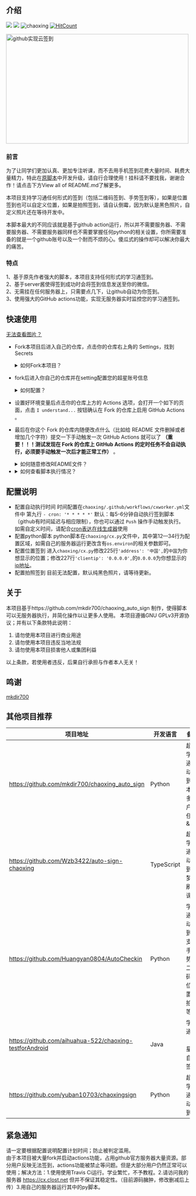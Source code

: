 ## 介绍
[![](https://img.shields.io/badge/%E8%B6%85%E6%98%9F-%E8%87%AA%E5%8A%A8%E7%AD%BE%E5%88%B0-orange?link=https://www.choaoxing.com&link=https://github.com/Closty/chaoxing)](https://github.com/Closty/chaoxing)
[![](https://img.shields.io/badge/by-%E7%93%B6%E5%AD%90-green?link=https://www.clost.net)](https://www.clost.net/default/871.html)
![chaoxing](https://github.com/Closty/chaoxing/workflows/chaoxing/badge.svg)
[![HitCount](http://hits.dwyl.com/closty/chaoxing.svg)](http://hits.dwyl.com/closty/chaoxing)

<img src="https://s1.ax1x.com/2020/04/26/JRuNrR.png" width = "500" height = "300" alt="github实现云签到" align=center />

### 前言
为了让同学们更加认真、更加专注听课，而不去用手机签到花费大量时间、耗费大量精力，特此在[原脚本](https://github.com/mkdir700/chaoxing_auto_sign)中开发升级，请自行合理使用！挂科请不要找我，谢谢合作！请点击下方View all of README.md了解更多。

本项目支持学习通任何形式的签到（包括二维码签到、手势签到等），如果是位置签到也可以自定义位置，如果是拍照签到，请自认倒霉，因为默认是黑色照片，自定义照片还在等待开发中。

本脚本最大的不同应该就是基于github action运行，所以并不需要服务器、不需要服务器、不需要服务器同样也不需要掌握任何python的相关设置，你所需要准备的就是一个github账号以及一个耐而不烦的心。傻瓜式的操作却可以解决你最大的痛苦。

### 特点
1、基于原先作者强大的脚本，本项目支持任何形式的学习通签到。<br>
2、基于server酱使得签到成功时会将签到信息发送至你的微信。<br>
2、无需挂在任何服务器上，只需要点几下，让github自动为你签到。<br>
3、使用强大的GitHub actions功能，实现无服务器实时监控您的学习通签到。<br>




## 快速使用


[无法查看图片？](https://www.clost.net/default/871.html "无法查看图片？")

- Fork本项目后进入自己的仓库，点击你的仓库右上角的 Settings，找到 Secrets
    <details>
   <summary> 如何Fork本项目？</summary>
   注册或登陆您的github账号，访问<https://github.com/Closty/chaoxing>进入github的本项目页面中，点击右上角的Fork按钮，如图所示。
   
   ![Fork本项目][7]
   
   </details>
-  fork后进入你自己的仓库并在setting配置您的超星账号信息
    <details>
   <summary> 如何配置？</summary>
   1.首先进入自己的仓库（前提您已经登陆账号）
	
   ![E19D60FD6823769D2822C93960835D01.jpg][3]
   <br><br><br>
   2.点击chaoxing字样的项目也就是刚刚fork后的项目
   
   ![41CA3BC4C95CAE8D7F8FB3A05B816CB0.jpg][4]
   <br><br><br>
   3.点击setting进入设置界面
   
   ![711234FE886728474A5326E42A06A40E.jpg][5]
   <br><br><br>
   4.点击secrets后点击add a new secret
   
   ![3AB6B127331F5CCE552730FACDA680A3.jpg][6]
   <br><br><br>
   依次添加以下所有name以及value。<br>
    ┉┉ ∞ ∞ ┉┉┉┉ ∞ ∞ ┉┉┉ <br>Name:<code>CHAOXING_USERNAME</code><br>
	Value：<code>填写你的超星账户，最好为11位的手机号</code><br>
   ┉┉ ∞ ∞ ┉┉┉┉ ∞ ∞ ┉┉┉<br>
     Name：<code>CHAOXING_PASSWORD</code><br>
     Value：<code>填写你的超星密码</code><br>
    ┉┉ ∞ ∞ ┉┉┉┉ ∞ ∞ ┉┉┉<br>
     Name：<code>CHAOXING_SCHOOL</code><br>
     Value：<code>填写你的schoolid</code>#如果CHAOXING_USERNAME中的Value填写的是手机号，则本处填写'None'<br>
     ┉┉ ∞ ∞ ┉┉┉┉ ∞ ∞ ┉┉┉<br>
     Name：<code>CHAOXING_SERVEROR</code><br>
     Value：<code>填写True或者False</code>#True代表使用微信提醒，False代表不使用<br>
     ┉┉ ∞ ∞ ┉┉┉┉ ∞ ∞ ┉┉┉<br>
     Name：<code>CHAOXING_SERVER</code><br>
     Value：<code>填写你的server酱SCKEY码，以SCU开头</code>#申请地址http://sc.ftqq.com/3.version  <br>
      ┉┉ ∞ ∞ ┉┉┉┉ ∞ ∞ ┉┉┉<br>配置完后如下图所示

   ![3ABA6F49DE5D7DB3144B14FC9A7F1809.jpg][2]
   
    </details>
- 设置好环境变量后点击你的仓库上方的 Actions 选项，会打开一个如下的页面，点击 `I understand...` 按钮确认在 Fork 的仓库上启用 GitHub Actions 。
- 最后在你这个 Fork 的仓库内随便改点什么（比如给 README 文件删掉或者增加几个字符）提交一下手动触发一次 GitHub Actions 就可以了 **（重要！！！测试发现在 Fork 的仓库上 GitHub Actions 的定时任务不会自动执行，必须要手动触发一次后才能正常工作）** 。
   <details>
   <summary> 如何随意修改README文件？</summary>
   
   1.进入你的仓库并进入code界面,点击笔字的按钮进入编写
   ![2D6731A3F5A39D89D91B4F201F8C0B70.jpg](https://cdn.jsdelivr.net/gh/closty/tuchuang/usr/uploads/2020/04/3647386614.jpg)<br><br><br>
   2.在代码框随意编写或删减以达到改变代码的效果，随后点击提交commit，当然如果可以让说明书更精美欢迎来pull
   ![E0F2D41544BE07971A596488E7A72EAA.jpg](https://cdn.jsdelivr.net/gh/closty/tuchuang/usr/uploads/2020/04/3472948209.jpg)

   </details>
   
- <details>
   <summary> 如何查看脚本执行情况？</summary>
   注意： 为了实现某个链接/帐户访问出错时不中断程序继续尝试下一个，GitHub Actions 的状态将永远是“通过”（显示绿色的✔），请自行检查 GitHub      Actions 日志：依次点击<code>Actions</code>=><code>chaoxing</code>=><code>get_points</code>=><code>Qiandao</code>项的输出确定程序执行情况。
	
   ![6D6681A2A552E03AE2AEC28B4542F217.jpg][1]

   </details>





## 配置说明
- 配置自动执行时间
时间配置在`chaoxing/.github/workflows/cxworker.yml`文件中 第九行    `- cron: '* * * * *'`
默认：每5-6分钟自动执行签到脚本（github有时间延迟与相应限制），你也可以通过 `Push` 操作手动触发执行。
如需自定义时间，请配合[cron表达在线生成器](https://cron.clost.net "cron表达在线生成器")使用
- 配置python脚本
python脚本在`chaoxing/cx.py`文件中，其中第12—34行为配置区域，如需自己的服务器运行更改含有`os.environ`的相关参数即可。 
- 配置位置签到
进入`chaoxing/cx.py`修改225行`'address': '中国',`的`中国`为你想显示的位置；修改227行`'clientip': '0.0.0.0',`的`0.0.0.0`为你想显示的[ip地址](https://www.ip138.com/ "ip地址")。
- 配置拍照签到
目前无法配置，默认纯黑色照片，请等待更新。

## 关于
本项目基于https://github.com/mkdir700/chaoxing_auto_sign
制作，使得脚本可以无服务器执行，并简化操作以让更多人使用。
本项目遵循GNU GPLv3开源协议；并有以下条款特此说明：
1. 请勿使用本项目进行商业用途
1. 请勿使用本项目违反当地法规
1. 请勿使用本项目损害他人或集团利益

以上条款，若使用者违反，后果自行承担与作者本人无关！

## 鸣谢

[mkdir700](https://github.com/mkdir700)

## 其他项目推荐

| 项目地址                                                | 开发语言   | 备注                                           |
| ------------------------------------------------------- | ---------- | ---------------------------------------------- |
| https://github.com/mkdir700/chaoxing_auto_sign          | Python     |  超星学习通自动签到脚本&多用户多任务&API      |
| https://github.com/Wzb3422/auto-sign-chaoxing           | TypeScript | 超星学习通自动签到，梦中刷网课       |
| https://github.com/Huangyan0804/AutoCheckin             | Python     | 学习通自动签到，支持手势，二维码，位置，拍照等 |
| https://github.com/aihuahua-522/chaoxing-testforAndroid | Java       | 学习通（超星）自动签到               |
| https://github.com/yuban10703/chaoxingsign              | Python     | 超星学习通自动签到                   |



## 紧急通知

请一定要根据配置说明配置计划时间；防止被判定滥用。
<br>
由于本项目被大量fork并启动actions功能，占用github官方服务器大量资源。部分用户反映无法签到，actions功能被禁止等问题。但是大部分用户仍然正常可以使用；解决方法：1.使用使用Travis Ci运行。学业繁忙，不予教程。2.请访问我的服务器 https://cx.clost.net 但并不保证其稳定性。（目前源码臃肿，修改删减后上传）3.用自己的服务器运行其中的py脚本。


[7]: https://cdn.jsdelivr.net/gh/closty/tuchuang/usr/uploads/2020/04/3749713206.png
[1]: https://cdn.jsdelivr.net/gh/closty/tuchuang/usr/uploads/2020/04/3207755264.jpg
[2]:https://cdn.jsdelivr.net/gh/closty/tuchuang/usr/uploads/2020/04/437025077.jpg
[3]:https://cdn.jsdelivr.net/gh/closty/tuchuang/usr/uploads/2020/04/3185006214.jpg
[4]:https://cdn.jsdelivr.net/gh/closty/tuchuang/usr/uploads/2020/04/977504155.jpg
[5]:https://cdn.jsdelivr.net/gh/closty/tuchuang/usr/uploads/2020/04/1888532943.jpg
[6]:https://cdn.jsdelivr.net/gh/closty/tuchuang/usr/uploads/2020/04/3351341396.jpg
